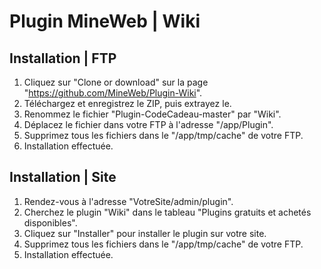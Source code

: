 # Plugin MineWeb | Wiki

## Installation | FTP
1. Cliquez sur "Clone or download" sur la page "https://github.com/MineWeb/Plugin-Wiki".
2. Téléchargez et enregistrez le ZIP, puis extrayez le.
3. Renommez le fichier "Plugin-CodeCadeau-master" par "Wiki".
4. Déplacez le fichier dans votre FTP à l'adresse "/app/Plugin".
5. Supprimez tous les fichiers dans le "/app/tmp/cache" de votre FTP.
6. Installation effectuée.

## Installation | Site
1. Rendez-vous à l'adresse "VotreSite/admin/plugin".
2. Cherchez le plugin "Wiki" dans le tableau "Plugins gratuits et achetés disponibles".
3. Cliquez sur "Installer" pour installer le plugin sur votre site.
4. Supprimez tous les fichiers dans le "/app/tmp/cache" de votre FTP.
5. Installation effectuée.
